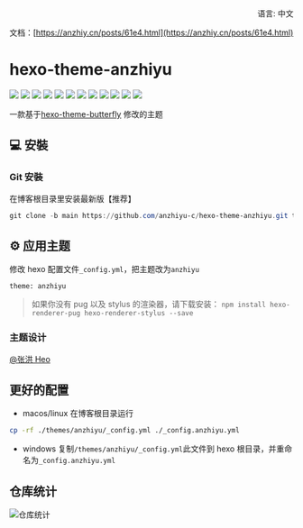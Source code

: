 <div align="right">
  语言:
  中文
</div>

文档：[https://anzhiy.cn/posts/61e4.html](https://anzhiy.cn/posts/61e4.html)

# hexo-theme-anzhiyu

![](https://img02.anzhiy.cn/adminuploads/1/2022/12/28/63abc3dab5a29.png!blogimg)
![](https://img02.anzhiy.cn/adminuploads/1/2022/12/28/63abc3dac6e62.png!blogimg)
![](https://img02.anzhiy.cn/adminuploads/1/2022/12/28/63abc3daee9b8.png!blogimg)
![](https://img02.anzhiy.cn/adminuploads/1/2022/12/28/63abc3daef07a.png!blogimg)
![](https://img02.anzhiy.cn/adminuploads/1/2022/12/28/63abc3daf4019.png!blogimg)
![](https://img02.anzhiy.cn/adminuploads/1/2022/12/28/63abc3daf1a87.png!blogimg)
![](https://img02.anzhiy.cn/adminuploads/1/2022/12/28/63abc3db096a3.png!blogimg)
![](https://img02.anzhiy.cn/adminuploads/1/2022/12/28/63abc3db075fb.png!blogimg)
![](https://img02.anzhiy.cn/adminuploads/1/2022/12/28/63abc3db0998c.png!blogimg)
![](https://img02.anzhiy.cn/adminuploads/1/2022/12/28/63abc3db09f9b.png!blogimg)
![](https://img02.anzhiy.cn/adminuploads/1/2022/12/28/63abc3db09650.png!blogimg)
![](https://img02.anzhiy.cn/adminuploads/1/2022/12/28/63abc3db09c62.png!blogimg)

一款基于[hexo-theme-butterfly](https://github.com/jerryc127/hexo-theme-butterfly) 修改的主题

## 💻 安裝

### Git 安裝

在博客根目录里安装最新版【推荐】

```powershell
git clone -b main https://github.com/anzhiyu-c/hexo-theme-anzhiyu.git themes/anzhiyu
```

## ⚙ 应用主题

修改 hexo 配置文件`_config.yml`，把主题改为`anzhiyu`

```
theme: anzhiyu
```

> 如果你没有 pug 以及 stylus 的渲染器，请下载安装： `npm install hexo-renderer-pug hexo-renderer-stylus --save`

### 主题设计

[@张洪 Heo](https://github.com/zhheo)

## 更好的配置

- macos/linux
  在博客根目录运行

```bash
cp -rf ./themes/anzhiyu/_config.yml ./_config.anzhiyu.yml
```

- windows
  复制`/themes/anzhiyu/_config.yml`此文件到 hexo 根目录，并重命名为`_config.anzhiyu.yml`

## 仓库统计

![仓库统计](https://repobeats.axiom.co/api/embed/60fcf455cd02123aebe6249deabf8d48e3debcae.svg "Repobeats analytics image")
